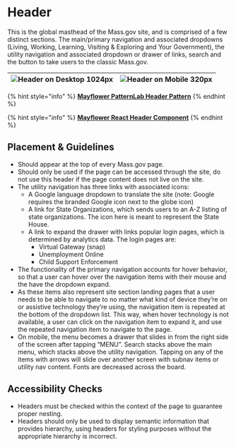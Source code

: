 # Header

This is the global masthead of the Mass.gov site, and is comprised of a few distinct sections. The main/primary navigation and associated dropdowns \(Living, Working, Learning, Visiting & Exploring and Your Government\), the utility navigation and associated dropdown or drawer of links, search and the button to take users to the classic Mass.gov.

| ![Header on Desktop 1024px](https://mayflower.digital.mass.gov/capture/capture_03-organisms-by-template-header_0_document_1_tablet.png) | ![Header on Mobile 320px](https://mayflower.digital.mass.gov/capture/capture_03-organisms-by-template-header_0_document_0_phone.png) |
| --- | --- |


{% hint style="info" %}
[**Mayflower PatternLab Header Pattern**](https://mayflower.digital.mass.gov/?p=organisms-header&view=c)
{% endhint %}

{% hint style="info" %}
[**Mayflower React Header Component**](http://mayflower-react.digital.mass.gov/?knob-Header.hideHeaderSearch=false&knob-illustratedHeader.publishState=publish%20state&knob-utilityNav.panel.0=%7B%22description%22%3A%7B%22text%22%3A%22The%20%3Ca%20href%3D%5C%22%23%5C%22%3EA-Z%20Organizations%20page%3C%2Fa%3E%20provides%20an%20alphabetical%20listing%20of%20government%20organizations%2C%20including%20commissions%2C%20departments%2C%20and%20bureaus.%22%7D%7D&knob-utilityNav.panel.1=%7B%22description%22%3A%7B%22text%22%3A%22These%20are%20the%20top%20requested%20sites%20you%20can%20log%20in%20to%20access%20state%20provided%20services%22%7D%2C%22links%22%3A%5B%7B%22text%22%3A%22Unemployment%20Online%22%2C%22href%22%3A%22https%3A%2F%2Fuionline.detma.org%2FClaimant%2FCore%2FLogin.ASPX%22%2C%22type%22%3A%22external%22%7D%2C%7B%22text%22%3A%22Virtual%20Gateway%20%28SNAP%29%22%2C%22href%22%3A%22https%3A%2F%2Fsso.hhs.state.ma.us%2Foam%2Fserver%2Fobrareq.cgi%3Fencquery%253DA2%252Fmo5AkZreDycpyP0JZAEOYGvW2hviyNhH9Sht2xPp0V1%252BBtWfHnmRGr6zNHOqOlcjphPk7p6bpHHRyNzzk9IYQ%252FcN%252B%252FIcqL2ThnI217OsIKZepptTpGBx83SI0NWjsE7vDi72caItXWlelbGQT7ePanlrVUUy2%252Fj1UEUaXi5G7m47KO9djBnoetZRCtp9G2ZTNFf6zvCGU7Cs02AXYUj2JMH4aqol%252Bh3OK6uhJNNkFvwQ1MFRUa4gR1az4iaW9u83ExKb2a9eDv8ZIUqhlq3%252BNVGTqZHAsHX4KOONSGQRBwCtLNPWwruacjdd9CaEqeIJ2tnP45KrM93edZ6zU1yoWGbAp%252BUWWMqk4HyrtuA8%253D%2520agentid%253Dwebgate1%2520ver%253D1%2520crmethod%253D2%22%2C%22type%22%3A%22external%22%7D%2C%7B%22text%22%3A%22Child%20Support%20Enforcement%22%2C%22href%22%3A%22https%3A%2F%2Fecse.cse.state.ma.us%2FECSE%2FLogin%2Flogin.asp%22%2C%22type%22%3A%22external%22%7D%5D%7D&knob-utilityNav.closeText.0=Close&knob-utilityNav.closeText.1=Close&knob-mainNav.text0=Living&knob-mainNav.text1=Working&knob-mainNav.href0=%23&knob-mainNav.text2=Learning&knob-mainNav.href1=%23&knob-mainNav.text3=Visiting%20%26%20Exploring&knob-mainNav.href2=%23&knob-mainNav.text4=Your%20Government&knob-mainNav.href3=%2Fpatterns%2F05-pages-section-landing%2F05-pages-section-landing.html&knob-header.hideBackTo=false&knob-mainNav.href4=%23&knob-utilityNav.text.0=State%20Organizations&knob-mainNav.active0=false&knob-utilityNav.text.1=Log%20in%20to...&knob-mainNav.active1=false&knob-header.siteLogoDomain.url.domain=https%3A%2F%2Fwww.mass.gov%2F&knob-mainNav.active2=false&knob-mainNav.subNav0=%5B%7B%22href%22%3A%22%23%22%2C%22text%22%3A%22Health%20%26%20Social%20Services%22%7D%2C%7B%22href%22%3A%22%23%22%2C%22text%22%3A%22Family%20%26%20Children%22%7D%2C%7B%22href%22%3A%22%23%22%2C%22text%22%3A%22Housing%22%7D%2C%7B%22href%22%3A%22%23%22%2C%22text%22%3A%22Transportation%22%7D%2C%7B%22href%22%3A%22%23%22%2C%22text%22%3A%22Legal%20%26%20Justice%22%7D%2C%7B%22href%22%3A%22%23%22%2C%22text%22%3A%22Public%20Safety%22%7D%2C%7B%22href%22%3A%22%23%22%2C%22text%22%3A%22Voting%22%7D%2C%7B%22href%22%3A%22%23%22%2C%22text%22%3A%22Taxes%22%7D%5D&knob-mainNav.active3=true&knob-mainNav.subNav1=%5B%7B%22href%22%3A%22%23%22%2C%22text%22%3A%22Unemployment%22%7D%2C%7B%22href%22%3A%22%23%22%2C%22text%22%3A%22Finding%20a%20Job%22%7D%2C%7B%22href%22%3A%22%23%22%2C%22text%22%3A%22Worker%E2%80%99s%20Rights%20%26%20Safety%22%7D%2C%7B%22href%22%3A%22%23%22%2C%22text%22%3A%22Business%20Services%20%26%20Resources%22%7D%2C%7B%22href%22%3A%22%23%22%2C%22text%22%3A%22Professional%20Licensing%20%26%20Certification%22%7D%2C%7B%22href%22%3A%22%23%22%2C%22text%22%3A%22Professional%20Training%22%7D%5D&knob-mainNav.active4=false&knob-searchBannerForm.placeholder=Search%20Mass.gov&knob-mainNav.subNav2=%5B%7B%22href%22%3A%22%23%22%2C%22text%22%3A%22Early%20Childhood%20Education%22%7D%2C%7B%22href%22%3A%22%23%22%2C%22text%22%3A%22K-12%20Schools%22%7D%2C%7B%22href%22%3A%22%23%22%2C%22text%22%3A%22Higher%20Education%22%7D%2C%7B%22href%22%3A%22%23%22%2C%22text%22%3A%22Continuing%20Education%22%7D%5D&knob-illustratedHeader.bgInfo=Forest%20of%20the%20Berkshires&knob-mainNav.subNav3=%5B%7B%22href%22%3A%22%23%22%2C%22text%22%3A%22Recreational%20Licenses%20%26%20Permits%22%7D%2C%7B%22href%22%3A%22%2Fpatterns%2F05-pages-topic%2F05-pages-topic.html%22%2C%22text%22%3A%22State%20Parks%20%26%20Recreation%22%7D%2C%7B%22href%22%3A%22%23%22%2C%22text%22%3A%22Travel%20%26%20Tourism%22%7D%2C%7B%22href%22%3A%22%23%22%2C%22text%22%3A%22Arts%20%26%20Culture%22%7D%5D&knob-illustratedHeader.bgImage=https%3A%2F%2Fmayflower.digital.mass.gov%2Fassets%2Fimages%2Fplaceholder%2F600x450.png&knob-mainNav.subNav4=%5B%7B%22href%22%3A%22%23%22%2C%22text%22%3A%22Office%20of%20the%20Governor%22%7D%2C%7B%22href%22%3A%22%23%22%2C%22text%22%3A%22State%20Agencies%22%7D%2C%7B%22href%22%3A%22%2Fpatterns%2F05-pages-topic-your-government%2F05-pages-topic-your-government.html%22%2C%22text%22%3A%22Executive%20Branch%22%7D%2C%7B%22href%22%3A%22%23%22%2C%22text%22%3A%22Judicial%20Branch%22%7D%2C%7B%22href%22%3A%22%23%22%2C%22text%22%3A%22Legislative%20Branch%22%7D%2C%7B%22href%22%3A%22%23%22%2C%22text%22%3A%22Local%20Government%22%7D%5D&knob-illustratedHeader.inverted=false&knob-illustratedHeader.title=Moving%20to%20Massachusetts&knob-illustratedHeader.subtitle=&knob-utilityNav.ariaLabelText.0=&knob-utilityNav.ariaLabelText.1=Log%20in%20to%20the%20most%20requested%20services&knob-illustratedHeader.optionalContents.paragraph=This%20part%20of%20the%20series%20will%20cover%20residency%2C%20employment%2C%20health%20care%20coverage%2C%20education%2C%20registering%20to%20vote%2C%20and%20taxes%20%E2%80%94%20important%20things%20to%20help%20you%20settle%20into%20your%20life%20in%20the%20Bay%20State.&knob-utilityNav.icons.0=SvgBuilding&knob-utilityNav.icons.1=SvgLogin&knob-illustratedHeader.category=Guide&selectedKind=organisms&selectedStory=Header&full=0&addons=1&stories=1&panelRight=0&addonPanel=storybooks%2Fstorybook-addon-knobs)
{% endhint %}

## Placement & Guidelines

* Should appear at the top of every Mass.gov page.
* Should only be used if the page can be accessed through the site, do not use this header if the page content does not live on the site.   
* The utility navigation has three links with associated icons:
  * A Google language dropdown to translate the site \(note: Google requires the branded Google icon next to the globe icon\)
  * A link for State Organizations, which sends users to an A-Z listing of state organizations. The icon here is meant to represent the State House.
  * A link to expand the drawer with links popular login pages, which is determined by analytics data. The login pages are:
    * Virtual Gateway \(snap\)
    * Unemployment Online
    * Child Support Enforcement    
* The functionality of the primary navigation accounts for hover behavior, so that a user can hover over the navigation items with their mouse and the have the dropdown expand.
* As these items also represent site section landing pages that a user needs to be able to navigate to no matter what kind of device they’re on or assistive technology they’re using, the navigation item is repeated at the bottom of the dropdown list. This way, when hover technology is not available, a user can click on the navigation item to expand it, and use the repeated navigation item to navigate to the page.
* On mobile, the menu becomes a drawer that slides in from the right side of the screen after tapping “MENU”. Search stacks above the main menu, which stacks above the utility navigation. Tapping on any of the items with arrows will slide over another screen with subnav items or utility nav content. Fonts are decreased across the board.

## Accessibility Checks

* Headers must be checked within the context of the page to guarantee proper nesting.
* Headers should only be used to display semantic information that provides hierarchy, using headers for styling purposes without the appropriate hierarchy is incorrect.

